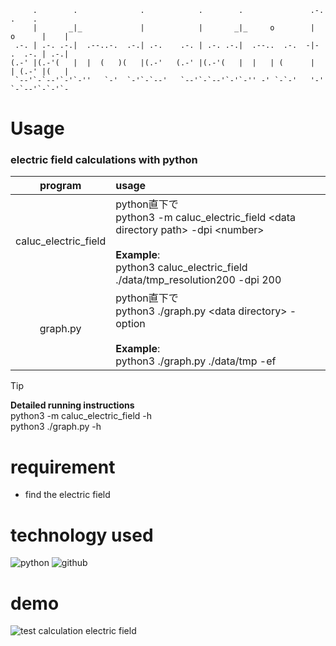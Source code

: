                                                                                         
                                                                                        
         .        .              .            .        .               .-.       .    . 
         |       _|_             |            |       _|_     o        |  o      |    | 
     .-. | .-. .-.|  .--..-.  .-.| .-.    .-. | .-. .-.|  .--..  .-.  -|- .  .-. | .-.| 
    (.-' |(.-'(   |  |  (   )(   |(.-'   (.-' |(.-'(   |  |   | (      |  | (.-' |(   | 
     `--'`-`--'`-'`-''   `-'  `-'`-`--'   `--'`-`--'`-'`-'' -' `-`-'   '-' `-`--'`-`-'`-
                                                                                        
                                                                                        

# Usage
### electric field calculations with python

|program|usage|
|:---:|:---|
|caluc_electric_field|python直下で<br>python3 -m caluc_electric_field \<data directory path\> -dpi \<number\><br><br>**Example**:<br>python3 caluc_electric_field ./data/tmp_resolution200 -dpi 200|
|graph.py|python直下で<br>python3 ./graph.py \<data directory\> -option <br><br>**Example**:<br>python3 ./graph.py ./data/tmp -ef|

> [!TIP]
> **Detailed running instructions** <br>
> python3 -m caluc_electric_field -h <br>
> python3 ./graph.py -h

# requirement
- find the electric field

# technology used
![python](https://img.shields.io/badge/-Python-ffff00.svg?logo=python&style=for-the-badge)
![github](https://img.shields.io/badge/-Github-181717.svg?logo=github&style=flat-square)

# demo
![test calculation electric field](https://private-user-images.githubusercontent.com/133325357/376645321-dc373ae7-e628-4c45-b05b-79b3738a3be2.png?jwt=eyJhbGciOiJIUzI1NiIsInR5cCI6IkpXVCJ9.eyJpc3MiOiJnaXRodWIuY29tIiwiYXVkIjoicmF3LmdpdGh1YnVzZXJjb250ZW50LmNvbSIsImtleSI6ImtleTUiLCJleHAiOjE3MjkwMDEyNTgsIm5iZiI6MTcyOTAwMDk1OCwicGF0aCI6Ii8xMzMzMjUzNTcvMzc2NjQ1MzIxLWRjMzczYWU3LWU2MjgtNGM0NS1iMDViLTc5YjM3MzhhM2JlMi5wbmc_WC1BbXotQWxnb3JpdGhtPUFXUzQtSE1BQy1TSEEyNTYmWC1BbXotQ3JlZGVudGlhbD1BS0lBVkNPRFlMU0E1M1BRSzRaQSUyRjIwMjQxMDE1JTJGdXMtZWFzdC0xJTJGczMlMkZhd3M0X3JlcXVlc3QmWC1BbXotRGF0ZT0yMDI0MTAxNVQxNDAyMzhaJlgtQW16LUV4cGlyZXM9MzAwJlgtQW16LVNpZ25hdHVyZT00YzFmNTdiNmMzOTc3NzU2OWQyODU5OWNiNjQwMTZlNTc4NTM3MTVkODc3ZWMzYzJlNWQ3N2VjNzliMzBiZTQxJlgtQW16LVNpZ25lZEhlYWRlcnM9aG9zdCJ9._nTUl9lt76w584albV6i7qthMGoAJKuvaOY_1_4Qu0s)
